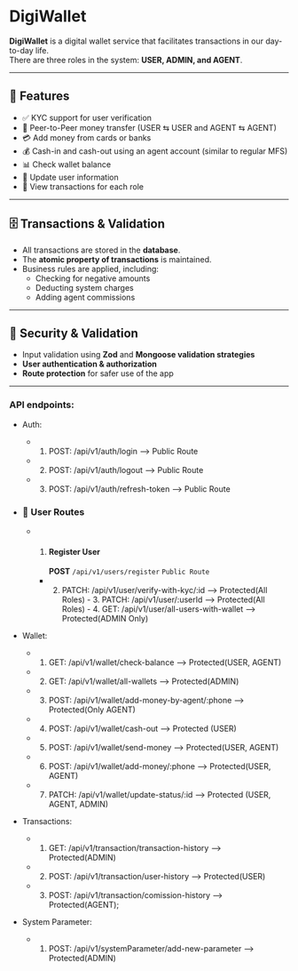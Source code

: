 # DigiWallet

**DigiWallet** is a digital wallet service that facilitates transactions in our day-to-day life.  
There are three roles in the system: **USER, ADMIN, and AGENT**.

---

## 🚀 Features

- ✅ KYC support for user verification
- 🔄 Peer-to-Peer money transfer (USER ⇆ USER and AGENT ⇆ AGENT)
- 💳 Add money from cards or banks
- 💰 Cash-in and cash-out using an agent account (similar to regular MFS)
- 📊 Check wallet balance
- 📝 Update user information
- 📜 View transactions for each role

---

## 🗄️ Transactions & Validation

- All transactions are stored in the **database**.
- The **atomic property of transactions** is maintained.
- Business rules are applied, including:
  - Checking for negative amounts
  - Deducting system charges
  - Adding agent commissions

---

## 🔐 Security & Validation

- Input validation using **Zod** and **Mongoose validation strategies**
- **User authentication & authorization**
- **Route protection** for safer use of the app

---

### API endpoints:


- Auth:
  - 1. POST: /api/v1/auth/login --> Public Route
  - 2. POST: /api/v1/auth/logout --> Public Route
  - 3. POST: /api/v1/auth/refresh-token --> Public Route
- ### 🔹 User Routes
  - 1. #### Register User
       **POST** `/api/v1/users/register` `Public Route` 
    - 2. PATCH: /api/v1/user/verify-with-kyc/:id --> Protected(All Roles) - 3. PATCH: /api/v1/user/:userId --> Protected(All Roles) - 4. GET: /api/v1/user/all-users-with-wallet --> Protected(ADMIN Only)

- Wallet:

  - 1. GET: /api/v1/wallet/check-balance --> Protected(USER, AGENT)
  - 2. GET: /api/v1/wallet/all-wallets --> Protected(ADMIN)
  - 3. POST: /api/v1/wallet/add-money-by-agent/:phone --> Protected(Only AGENT)
  - 4. POST: /api/v1/wallet/cash-out --> Protected (USER)
  - 5. POST: /api/v1/wallet/send-money --> Protected(USER, AGENT)
  - 6. POST: /api/v1/wallet/add-money/:phone --> Protected(USER, AGENT)
  - 7. PATCH: /api/v1/wallet/update-status/:id --> Protected (USER, AGENT, ADMIN)

- Transactions:

  - 1. GET: /api/v1/transaction/transaction-history --> Protected(ADMIN)
  - 2. POST: /api/v1/transaction/user-history --> Protected(USER)
  - 3. POST: /api/v1/transaction/comission-history --> Protected(AGENT);

- System Parameter:
  - 1. POST: /api/v1/systemParameter/add-new-parameter --> Protected(ADMIN)
